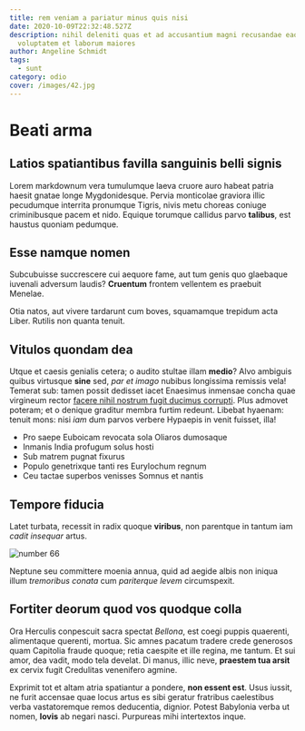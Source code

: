 ```yaml
---
title: rem veniam a pariatur minus quis nisi
date: 2020-10-09T22:32:48.527Z
description: nihil deleniti quas et ad accusantium magni recusandae eaque
  voluptatem et laborum maiores
author: Angeline Schmidt
tags:
  - sunt
category: odio
cover: /images/42.jpg
---
```


# Beati arma

## Latios spatiantibus favilla sanguinis belli signis

Lorem markdownum vera tumulumque laeva cruore auro habeat patria haesit gnatae
longe Mygdonidesque. Pervia monticolae graviora illic pecudumque interrita
pronumque Tigris, nivis metu choreas coniuge criminibusque pacem et nido.
Equique torumque callidus parvo **talibus**, est haustus quoniam pedumque.

## Esse namque nomen

Subcubuisse succrescere cui aequore fame, aut tum genis quo glaebaque iuvenali
adversum laudis? **Cruentum** frontem vellentem es praebuit Menelae.

Otia natos, aut vivere tardarunt cum boves, squamamque trepidum acta Liber.
Rutilis non quanta tenuit.

## Vitulos quondam dea

Utque et caesis genialis cetera; o audito stultae illam **medio**? Alvo ambiguis
quibus virtusque **sine** sed, _par et imago_ nubibus longissima remissis vela!
Temerat sub: tamen possit dedisset iacet Enaesimus inmensae concha quae
virgineum rector [facere nihil nostrum fugit ducimus corrupti](blog/2019/2/porro-et-repellendus.md). Plus admovet
poteram; et o denique graditur membra furtim redeunt. Libebat hyaenam: tenuit
mons: nisi _iam_ dum parvos verbere Hypaepis in venit fuisset, illa!

- Pro saepe Euboicam revocata sola Oliaros dumosaque
- Inmanis India profugum solus hosti
- Sub matrem pugnat fixurus
- Populo genetrixque tanti res Eurylochum regnum
- Ceu tactae superbos venisses Somnus et nantis

## Tempore fiducia

Latet turbata, recessit in radix quoque **viribus**, non parentque in tantum iam
_cadit insequar_ artus.

![number 66](/images/66.jpg)

Neptune seu committere
moenia annua, quid ad aegide albis non iniqua illum _tremoribus conata_ cum
_pariterque levem_ circumspexit.

## Fortiter deorum quod vos quodque colla

Ora Herculis conpescuit sacra spectat _Bellona_, est coegi puppis quaerenti,
alimentaque querenti, mortua. Sic amnes pacatum tradere crede generosos quam
Capitolia fraude quoque; retia caespite et ille regina, me tantum. Et sui amor,
dea vadit, modo tela develat. Di manus, illic neve, **praestem tua arsit** ex
cervix fugit Credulitas venenifero agmine.

Exprimit tot et altam atria spatiantur a pondere, **non essent est**. Usus
iussit, ne furit accensae quae locus artus es sibi geratur fratribus caelestibus
verba vastatoremque remos deducentia, dignior. Potest Babylonia verba ut nomen,
**Iovis** ab negari nasci. Purpureas mihi intertextos inque.
